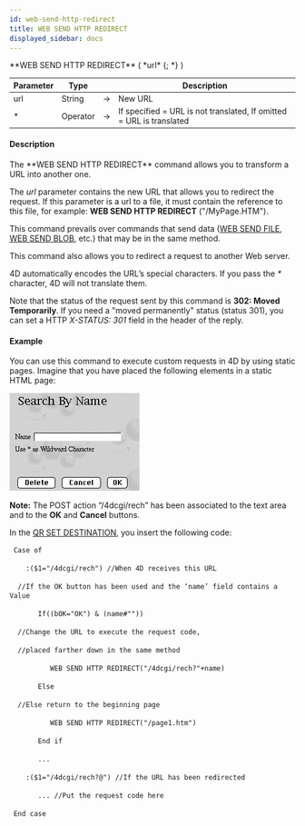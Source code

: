 ```yaml
---
id: web-send-http-redirect
title: WEB SEND HTTP REDIRECT
displayed_sidebar: docs
---
```


<!--REF #_command_.WEB SEND HTTP REDIRECT.Syntax-->**WEB SEND HTTP REDIRECT** ( *url* {; *} )<!-- END REF-->
<!--REF #_command_.WEB SEND HTTP REDIRECT.Params-->
| Parameter | Type |  | Description |
| --- | --- | --- | --- |
| url | String | -> | New URL |
| * | Operator | -> | If specified = URL is not translated, If omitted = URL is translated |

<!-- END REF-->

#### Description 

<!--REF #_command_.WEB SEND HTTP REDIRECT.Summary-->The **WEB SEND HTTP REDIRECT** command allows you to transform a URL into another one.<!-- END REF--> 

The *url* parameter contains the new URL that allows you to redirect the request. If this parameter is a url to a file, it must contain the reference to this file, for example: **WEB SEND HTTP REDIRECT** ("/MyPage.HTM"). 

This command prevails over commands that send data ([WEB SEND FILE](web-send-file.md), [WEB SEND BLOB](web-send-blob.md), etc.) that may be in the same method. 

This command also allows you to redirect a request to another Web server. 

4D automatically encodes the URL’s special characters. If you pass the *\** character, 4D will not translate them.

Note that the status of the request sent by this command is **302: Moved Temporarily**. If you need a "moved permanently" status (status 301), you can set a HTTP *X-STATUS: 301* field in the header of the reply. 

#### Example 

You can use this command to execute custom requests in 4D by using static pages. Imagine that you have placed the following elements in a static HTML page:

![](../assets/en/Commands/pict38648.en.png)

**Note:** The POST action “/4dcgi/rech” has been associated to the text area and to the **OK** and **Cancel** buttons.

In the [QR SET DESTINATION](qr-set-destination.md), you insert the following code:

```4d
 Case of

    :($1="/4dcgi/rech") //When 4D receives this URL

  //If the OK button has been used and the ‘name’ field contains a Value

       If((bOK="OK") & (name#""))

  //Change the URL to execute the request code,

  //placed farther down in the same method

          WEB SEND HTTP REDIRECT("/4dcgi/rech?"+name)

       Else

  //Else return to the beginning page

          WEB SEND HTTP REDIRECT("/page1.htm")

       End if

       ...

    :($1="/4dcgi/rech?@") //If the URL has been redirected

       ... //Put the request code here

 End case
```
